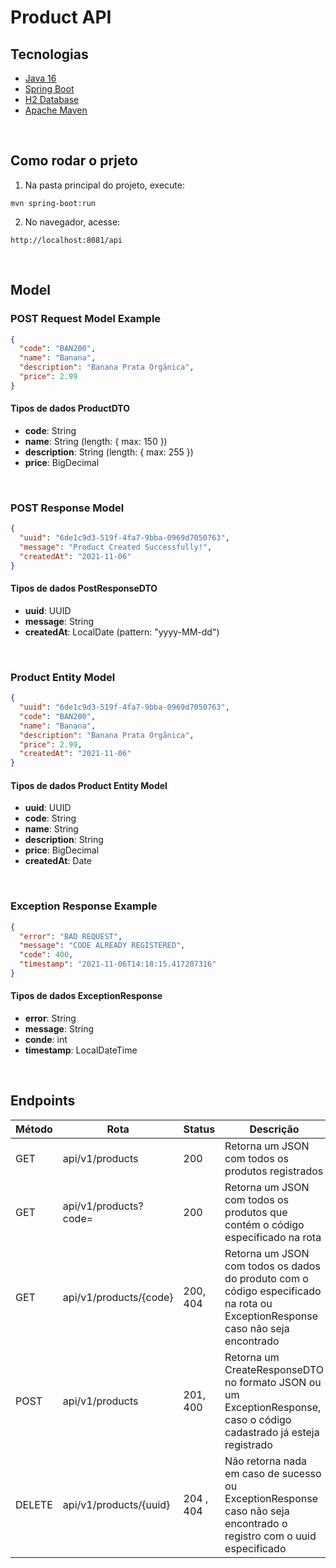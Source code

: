 # Product API

## Tecnologias
* [Java 16](https://docs.oracle.com/en/java/)
* [Spring Boot](https://docs.spring.io/spring-boot/docs/current/reference/htmlsingle/)
* [H2 Database](https://www.h2database.com/html/main.html)
* [Apache Maven](https://maven.apache.org/guides/)


&nbsp;
## Como rodar o prjeto
1. Na pasta principal do projeto, execute:

```shell script
mvn spring-boot:run 
```

2. No navegador, acesse:

```
http://localhost:8081/api
```


&nbsp;
## Model
### POST Request Model Example
```json
{
  "code": "BAN200",
  "name": "Banana",
  "description": "Banana Prata Orgãnica",
  "price": 2.99
}
```

#### Tipos de dados ProductDTO
* **code**: String
* **name**: String (length: { max: 150 })
* **description**: String (length: { max: 255 })
* **price**: BigDecimal

&nbsp;
### POST Response Model

```json
{
  "uuid": "6de1c9d3-519f-4fa7-9bba-0969d7050763",
  "message": "Product Created Successfully!",
  "createdAt": "2021-11-06"
}
```

#### Tipos de dados PostResponseDTO
* **uuid**: UUID
* **message**: String
* **createdAt**: LocalDate (pattern: "yyyy-MM-dd")


&nbsp;
### Product Entity Model
```json
{
  "uuid": "6de1c9d3-519f-4fa7-9bba-0969d7050763",
  "code": "BAN200",
  "name": "Banana",
  "description": "Banana Prata Orgãnica",
  "price": 2.99,
  "createdAt": "2021-11-06"
}
```

#### Tipos de dados Product Entity Model
* **uuid**: UUID
* **code**: String
* **name**: String
* **description**: String
* **price**: BigDecimal
* **createdAt**: Date


&nbsp;
### Exception Response Example
```json
{
  "error": "BAD REQUEST",
  "message": "CODE ALREADY REGISTERED",
  "code": 400,
  "timestamp": "2021-11-06T14:18:15.417207316"
}
```

#### Tipos de dados ExceptionResponse
* **error**: String
* **message**: String
* **conde**: int
* **timestamp**: LocalDateTime

&nbsp;
## Endpoints
Método | Rota | Status |Descrição
-------|------ | -------  | -------
GET | api/v1/products | 200 | Retorna um JSON com todos os produtos registrados
GET | api/v1/products?code= | 200 | Retorna um JSON com todos os produtos que contém o código especificado na rota
GET | api/v1/products/{code} | 200, 404 | Retorna um JSON com todos os dados do produto com o código especificado na rota ou ExceptionResponse caso não seja encontrado
POST | api/v1/products | 201, 400 | Retorna um CreateResponseDTO no formato JSON ou um ExceptionResponse, caso o código cadastrado já esteja registrado
DELETE | api/v1/products/{uuid} | 204 , 404 | Não retorna nada em caso de sucesso ou ExceptionResponse caso não seja encontrado o registro com o uuid especificado